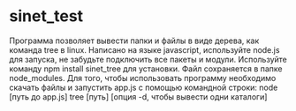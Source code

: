 # sinet_test
Программа позволяет вывести папки и файлы в виде дерева, как команда tree в linux. Написано на языке javascript, используйте node.js для запуска, не забудьте подключить все пакеты и модули. Используйте команду npm install sinet_tree для установки. Файл сохраняется в папке node_modules.
Для того, чтобы использовать программу необходимо скачать файлы и запустить app.js с помощью командной строки: node [путь до app.js] tree [путь] [опция -d, чтобы вывести одни каталоги]
